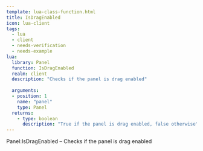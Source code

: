```yaml
---
template: lua-class-function.html
title: IsDragEnabled
icon: lua-client
tags:
  - lua
  - client
  - needs-verification
  - needs-example
lua:
  library: Panel
  function: IsDragEnabled
  realm: client
  description: "Checks if the panel is drag enabled"
  
  arguments:
  - position: 1
    name: "panel"
    type: Panel
  returns:
    - type: boolean
      description: "True if the panel is drag enabled, false otherwise"
---
```


<div class="lua__search__keywords">
Panel:IsDragEnabled &#x2013; Checks if the panel is drag enabled
</div>
